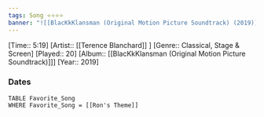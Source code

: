 ```yaml
---
tags: Song ⭐⭐⭐⭐ 
banner: "![[BlacKkKlansman (Original Motion Picture Soundtrack) (2019)]]"
---
```

[Time:: 5:19]
[Artist:: [[Terence Blanchard]] ]
[Genre:: Classical, Stage & Screen]
[Played:: 20]
[Album:: [[BlacKkKlansman (Original Motion Picture Soundtrack)]]]
[Year:: 2019]
### Dates
````dataview
TABLE Favorite_Song
WHERE Favorite_Song = [[Ron's Theme]]
````